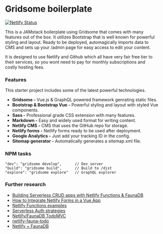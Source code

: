 # Gridsome boilerplate

[![Netlify Status](https://api.netlify.com/api/v1/badges/924fc724-1e13-44e8-8161-1d0ce716de9c/deploy-status)](https://app.netlify.com/sites/gridsome-boilerplate/deploys)

This is a JAMstack boilerplate using Gridsome that comes with many features out of the box. It utilizes Bootstrap that is well known for powerful styling and layout. Ready to be deployed, automagically imports data to CMS and sets up your /admin page for easy access to edit your content.

It is designed to use Netlify and Github which all have very fair free tier to their services, so you wont need to pay for monthly subscriptions and costly hosting fees.

### Features

This starter project includes some of the latest powerful technologies.

*   **Gridsome -** Vue.js & GraphQL powered framework genrating static files.
*   **Bootstrap & Bootstrap Vue -** Powerful styling and layout with styled Vue components.
*   **Sass -** Professional grade CSS extension with many features.
*   **Markdown -** Easy and widely used format for writing content.
*   **Netlify CMS -** CMS that uses the GitHub repo for storage.
*   **Netlify forms -** Netlify forms ready to be used after deployment.
*   **Google Analytics -** Just add your tracking ID in the config.
*   **Sitemap generator -** Automatically generates a sitemap.xml file.

### NPM tasks

```
"dev": "gridsome develop",      // Dev server
"build": "gridsome build",      // Build to /dist
"explore": "gridsome explore"   // GraphQL explorer
```

### Further research

- [Building Serverless CRUD apps with Netlify Functions & FaunaDB](https://www.netlify.com/blog/2018/07/09/building-serverless-crud-apps-with-netlify-functions--faunadb/)
- [How to Integrate Netlify Forms in a Vue App](https://www.netlify.com/blog/2018/09/07/how-to-integrate-netlify-forms-in-a-vue-app/)
- [Netlify Functions examples](https://github.com/netlify/functions)
- [Serverless Auth strategies](https://github.com/DavidWells/serverless-auth-strategies)
- [Netlify/FaunaDB TodoMVC](https://github.com/fauna/netlify-faunadb-todomvc)
- [netlify-fauna-todo](https://github.com/sw-yx/netlify-fauna-todo)
- [Netlify + FaunaDB](https://github.com/netlify/netlify-faunadb-example)
